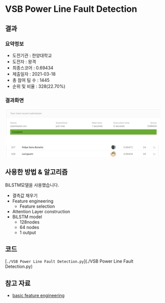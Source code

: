 # VSB Power Line Fault Detection

## 결과

### 요약정보

- 도전기관 : 한양대학교
- 도전자 : 왕격
- 최종스코어 : 0.69434
- 제출일자 : 2021-03-18
- 총 참여 팀 수 : 1445
- 순위 및 비율 : 328(22.70%)

### 결과화면

![leaderboard](./img/leaderboard.png)

## 사용한 방법 & 알고리즘

BiLSTM모델을 사용했습니다.

- 결측값 채우기
- Feature engineering
  - Feature selection
- Attention Layer construction
- BiLSTM model
  - 128nodes
  - 64 nodes
  - 1 output

## 코드

[`./VSB Power Line Fault Detection.py`](./VSB Power Line Fault Detection.py)

## 참고 자료

- [basic feature engineering](https://www.kaggle.com/go1dfish/basic-eda)
